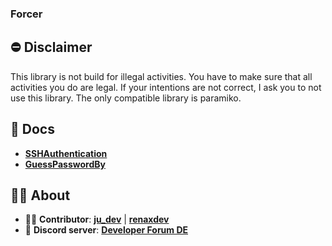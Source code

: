 ### Forcer

## ⛔ Disclaimer
This library is not build for illegal activities. You have to make sure that all activities you do are legal. If your intentions are not correct, I ask you to not use this library. The only compatible library is paramiko.

## 📄 Docs
- **[SSHAuthentication](https://github.com/ju-dev-16/PyForce-Library/blob/main/docs/SSHAuthentication.md)**
- **[GuessPasswordBy](https://github.com/ju-dev-16/PyForce-Library/blob/main/docs/GuessPasswordBy.md)**

## 👨‍💻 About
- 👨‍💻 **Contributor**: **[ju_dev](https://github.com/ju-dev-16)** | **[renaxdev](https://github.com/renaxdev)**
- 👾 **Discord server**: **[Developer Forum DE](https://discord.gg/urvsvPqQ3T)**
